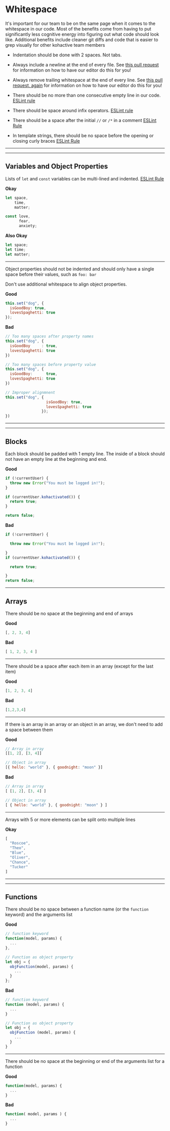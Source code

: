 # Whitespace

It's important for our team to be on the same page when it comes to the whitespace in our code. Most of the benefits come from having to put significantly less cognitive energy into figuring out what code should look like. Additional benefits include cleaner git diffs and code that is easier to grep visually for other kohactive team members

- Indentation should be done with 2 spaces. Not tabs.

- Always include a newline at the end of every file. See [this pull request](https://github.com/kohactive/jsoft-ember/pull/21) for information on how to have our editor do this for you!

- Always remove trailing whitespace at the end of every line. See [this pull request, again](https://github.com/kohactive/jsoft-ember/pull/21) for information on how to have our editor do this for you!

- There should be no more than one consecutive empty line in our code. [ESLint rule](https://eslint.org/docs/rules/no-multiple-empty-lines)

- There should be space around infix operators. [ESLint rule](https://eslint.org/docs/rules/space-infix-ops)

- There should be a space after the initial `//` or `/*` in a comment [ESLint Rule](https://eslint.org/docs/rules/spaced-comment)

- In template strings, there should be no space before the opening or closing curly braces [ESLint Rule](https://eslint.org/docs/rules/template-curly-spacing)

---
---

## Variables and Object Properties

Lists of `let` and `const` variables can be multi-lined and indented. [ESLint Rule](https://eslint.org/docs/rules/indent)

  **Okay**
  ```javascript
  let space,
      time,
      matter;

  const love,
        fear,
        anxiety;
  ```
  **Also Okay**
  ```javascript
  let space;
  let time;
  let matter;
  ```

---

Object properties should not be indented and should only have a single space before their values, such as `foo: bar`

  Don't use additional whitespace to align object properties.

  **Good**
  ```javascript
  this.set("dog", {
    isGoodBoy: true,
    lovesSpaghetti: true
  });
  ```
  **Bad**
  ```javascript
  // Too many spaces after property names
  this.set("dog", {
    isGoodBoy     : true,
    lovesSpaghetti: true
  })

  // Too many spaces before property value
  this.set("dog", {
    isGoodBoy:      true,
    lovesSpaghetti: true
  })

  // Improper alignmnent
  this.set("dog", {
                    isGoodBoy: true,
                    lovesSpaghetti: true
                  });
  })
  ```

---
---

## Blocks

Each block should be padded with 1 empty line. The inside of a block should not have an empty line at the beginning and end.

  **Good**
  ```javascript
  if (!currentUser) {
    throw new Error("You must be logged in!");
  }

  if (currentUser.kohactivated()) {
    return true;
  }

  return false;
  ```
  **Bad**
  ```javascript
  if (!currentUser) {

    throw new Error("You must be logged in!");

  }
  if (currentUser.kohactivated()) {

    return true;

  }
  return false;
  ```

---

## Arrays

There should be no space at the beginning and end of arrays

  **Good**
  ```javascript
  [, 2, 3, 4]
  ```
  **Bad**
  ```javascript
  [ 1, 2, 3, 4 ]
  ```

---

There should be a space after each item in an array (except for the last item)

  **Good**
  ```javascript
  [1, 2, 3, 4]
  ```
  **Bad**
  ```javascript
  [1,2,3,4]
  ```

---

If there is an array in an array or an object in an array, we don't need to add a space between them

  **Good**
  ```javascript
  // Array in array
  [[1, 2], [3, 4]]

  // Object in array
  [{ hello: "world" }, { goodnight: "moon" }]
  ```
  **Bad**
  ```javascript
  // Array in array
  [ [1, 2], [3, 4] ]

  // Object in array
  [ { hello: "world" }, { goodnight: "moon" } ]
  ```

---

Arrays with 5 or more elements can be split onto multiple lines

  **Okay**
  ```javascript
  [
    "Roscoe",
    "Theo",
    "Blue",
    "Oliver",
    "Chance",
    "Tucker"
  ]
  ```

---
---

## Functions

There should be no space between a function name (or the `function` keyword) and the arguments list

  **Good**
  ```javascript
  // function keyword
  function(model, params) {
    ...
  },

  // Function as object property
  let obj = {
    objFunction(model, params) {
      ...
    }
  };
  ```
  **Bad**
  ```javascript
  // function keyword
  function (model, params) {
    ...
  }

  // Function as object property
  let obj = {
    objFunction (model, params) {
      ...
    }
  }
  ```

---

There should be no space at the beginning or end of the arguments list for a function

  **Good**
  ```javascript
  function(model, params) {
    ...
  }
  ```
  **Bad**
  ```javascript
  function( model, params ) {
    ...
  }
  ```
